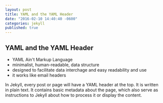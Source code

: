 ```yaml
---
layout: post
title: YAML and the YAML Header
date: "2016-02-10 14:40:40 -0600"
categories: jekyll
published: true
---
```


## YAML and the YAML Header

* YAML Ain't Markup Language
* minimalist, human-readable, data structure
* designed to facilitate data interchage and easy readability and use
* it works like email headers

In Jekyll, every post or page will have a YAML header at the top. It is written in plain text. It contains basic metadata about the page, which also serve as instructions to Jekyll about how to process it or display the content.